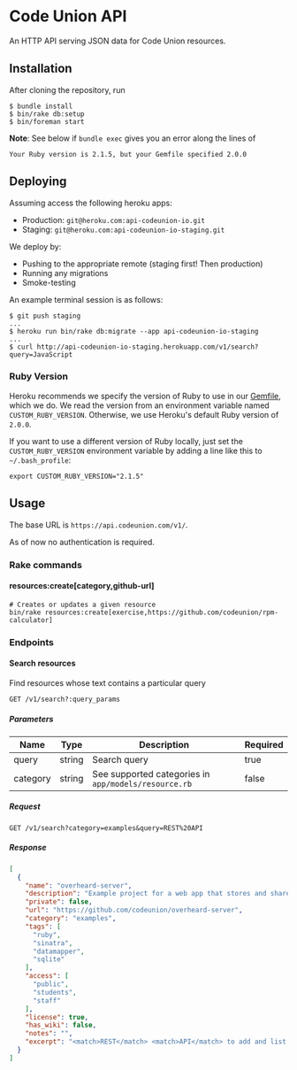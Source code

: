 # Code Union API

An HTTP API serving JSON data for Code Union resources.

## Installation

After cloning the repository, run

```shell-session
$ bundle install
$ bin/rake db:setup
$ bin/foreman start
```

**Note**: See below if `bundle exec` gives you an error along the lines of

```text
Your Ruby version is 2.1.5, but your Gemfile specified 2.0.0
```

## Deploying

Assuming access the following heroku apps:

* Production: `git@heroku.com:api-codeunion-io.git`
* Staging: `git@heroku.com:api-codeunion-io-staging.git`

We deploy by:

* Pushing to the appropriate remote (staging first! Then production)
* Running any migrations
* Smoke-testing

An example terminal session is as follows:

```shell-session
$ git push staging
...
$ heroku run bin/rake db:migrate --app api-codeunion-io-staging
...
$ curl http://api-codeunion-io-staging.herokuapp.com/v1/search?query=JavaScript
```

### Ruby Version

Heroku recommends we specify the version of Ruby to use in our
[Gemfile](Gemfile), which we do.  We read the version from an environment
variable named `CUSTOM_RUBY_VERSION`.  Otherwise, we use Heroku's
default Ruby version of `2.0.0`.

If you want to use a different version of Ruby locally, just set the
`CUSTOM_RUBY_VERSION` environment variable by adding a line like this to
`~/.bash_profile`:

```text
export CUSTOM_RUBY_VERSION="2.1.5"
```

## Usage

The base URL is `https://api.codeunion.com/v1/`.

As of now no authentication is required.

### Rake commands

#### resources:create[category,github-url]

```
# Creates or updates a given resource
bin/rake resources:create[exercise,https://github.com/codeunion/rpm-calculator]
```

### Endpoints

#### Search resources

Find resources whose text contains a particular query

```
GET /v1/search?:query_params
```

##### Parameters

Name | Type | Description | Required
-----|------|-------------|---------
query | string | Search query | true
category | string | See supported categories in `app/models/resource.rb` | false

##### Request

```
GET /v1/search?category=examples&query=REST%20API
```

##### Response

```json
[
  {
    "name": "overheard-server",
    "description": "Example project for a web app that stores and shares hilarious, out of context quotess and quips.",
    "private": false,
    "url": "https://github.com/codeunion/overheard-server",
    "category": "examples",
    "tags": [
      "ruby",
      "sinatra",
      "datamapper",
      "sqlite"
    ],
    "access": [
      "public",
      "students",
      "staff"
    ],
    "license": true,
    "has_wiki": false,
    "notes": "",
    "excerpt": "<match>REST</match> <match>API</match> to add and list Overheards\n\nFor a list of planned and implemented features, known bugs, etc. check the\n[CHANGELOG"
  }
]
```
